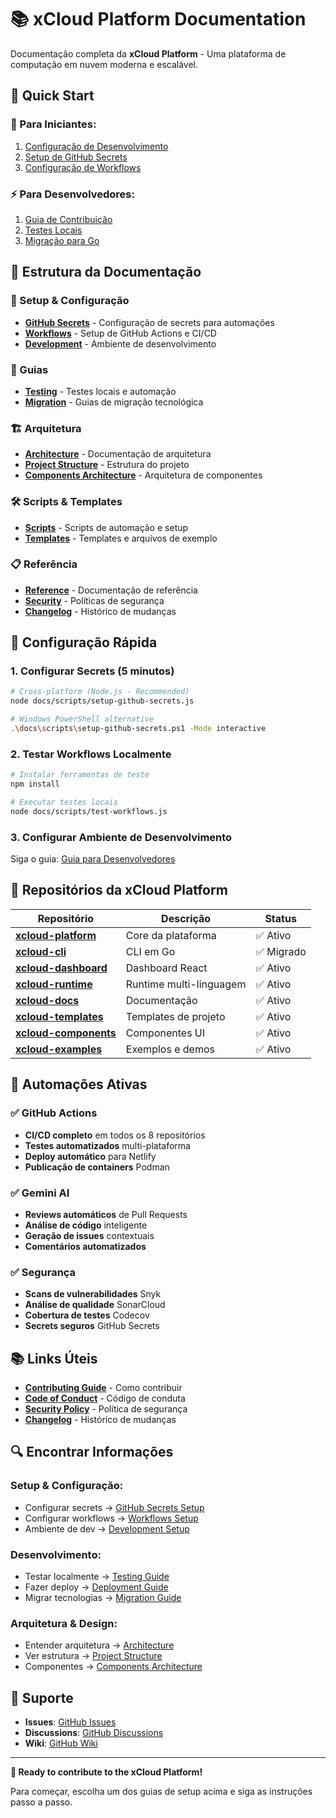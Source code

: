 # 📚 xCloud Platform Documentation

Documentação completa da **xCloud Platform** - Uma plataforma de computação em nuvem moderna e escalável.

## 🎯 **Quick Start**

### **🚀 Para Iniciantes:**

1. [Configuração de Desenvolvimento](setup/development/guia-do-desenvolvedor.md)
2. [Setup de GitHub Secrets](setup/github-secrets/inicio-rapido-secrets.md)
3. [Configuração de Workflows](setup/workflows/setup-completo-actions.md)

### **⚡ Para Desenvolvedores:**

1. [Guia de Contribuição](setup/development/como-contribuir.md)
2. [Testes Locais](guides/testing/teste-workflows-local.md)
3. [Migração para Go](guides/migration/migracao-cli-go.md)

## 📖 **Estrutura da Documentação**

### **🔧 Setup & Configuração**

- **[GitHub Secrets](setup/github-secrets/readme.md)** - Configuração de secrets para automações
- **[Workflows](setup/workflows/readme.md)** - Setup de GitHub Actions e CI/CD
- **[Development](setup/development/readme.md)** - Ambiente de desenvolvimento

### **📖 Guias**

- **[Testing](guides/testing/readme.md)** - Testes locais e automação
- **[Migration](guides/migration/readme.md)** - Guias de migração tecnológica

### **🏗️ Arquitetura**

- **[Architecture](architecture/readme.md)** - Documentação de arquitetura
- **[Project Structure](architecture/estrutura-do-projeto.md)** - Estrutura do projeto
- **[Components Architecture](architecture/arquitetura-de-componentes.md)** - Arquitetura de componentes

### **🛠️ Scripts & Templates**

- **[Scripts](scripts/readme.md)** - Scripts de automação e setup
- **[Templates](templates/readme.md)** - Templates e arquivos de exemplo

### **📋 Referência**

- **[Reference](reference/readme.md)** - Documentação de referência
- **[Security](reference/seguranca.md)** - Políticas de segurança
- **[Changelog](reference/changelog.md)** - Histórico de mudanças

## 🚀 **Configuração Rápida**

### **1. Configurar Secrets (5 minutos)**

```bash
# Cross-platform (Node.js - Recommended)
node docs/scripts/setup-github-secrets.js

# Windows PowerShell alternative
.\docs\scripts\setup-github-secrets.ps1 -Mode interactive
```

### **2. Testar Workflows Localmente**

```bash
# Instalar ferramentas de teste
npm install

# Executar testes locais
node docs/scripts/test-workflows.js
```

### **3. Configurar Ambiente de Desenvolvimento**

Siga o guia: [Guia para Desenvolvedores](setup/development/guia-do-desenvolvedor.md)

## 🎯 **Repositórios da xCloud Platform**

| Repositório | Descrição | Status |
|-------------|-----------|---------|
| **[xcloud-platform](https://github.com/PageCloudv1/xcloud-platform)** | Core da plataforma | ✅ Ativo |
| **[xcloud-cli](https://github.com/PageCloudv1/xcloud-cli)** | CLI em Go | ✅ Migrado |
| **[xcloud-dashboard](https://github.com/PageCloudv1/xcloud-dashboard)** | Dashboard React | ✅ Ativo |
| **[xcloud-runtime](https://github.com/PageCloudv1/xcloud-runtime)** | Runtime multi-linguagem | ✅ Ativo |
| **[xcloud-docs](https://github.com/PageCloudv1/xcloud-docs)** | Documentação | ✅ Ativo |
| **[xcloud-templates](https://github.com/PageCloudv1/xcloud-templates)** | Templates de projeto | ✅ Ativo |
| **[xcloud-components](https://github.com/PageCloudv1/xcloud-components)** | Componentes UI | ✅ Ativo |
| **[xcloud-examples](https://github.com/PageCloudv1/xcloud-examples)** | Exemplos e demos | ✅ Ativo |

## 🤖 **Automações Ativas**

### **✅ GitHub Actions**

- **CI/CD completo** em todos os 8 repositórios
- **Testes automatizados** multi-plataforma
- **Deploy automático** para Netlify
- **Publicação de containers** Podman

### **✅ Gemini AI**

- **Reviews automáticos** de Pull Requests
- **Análise de código** inteligente
- **Geração de issues** contextuais
- **Comentários automatizados**

### **✅ Segurança**

- **Scans de vulnerabilidades** Snyk
- **Análise de qualidade** SonarCloud
- **Cobertura de testes** Codecov
- **Secrets seguros** GitHub Secrets

## 📚 **Links Úteis**

- **[Contributing Guide](setup/development/como-contribuir.md)** - Como contribuir
- **[Code of Conduct](setup/development/codigo-de-conduta.md)** - Código de conduta
- **[Security Policy](reference/seguranca.md)** - Política de segurança
- **[Changelog](reference/changelog.md)** - Histórico de mudanças

## 🔍 **Encontrar Informações**

### **Setup & Configuração:**

- Configurar secrets → [GitHub Secrets Setup](setup/github-secrets/)
- Configurar workflows → [Workflows Setup](setup/workflows/)
- Ambiente de dev → [Development Setup](setup/development/)

### **Desenvolvimento:**

- Testar localmente → [Testing Guide](guides/testing/)
- Fazer deploy → [Deployment Guide](guides/deployment/)
- Migrar tecnologias → [Migration Guide](guides/migration/)

### **Arquitetura & Design:**

- Entender arquitetura → [Architecture](architecture/)
- Ver estrutura → [Project Structure](architecture/estrutura-do-projeto.md)
- Componentes → [Components Architecture](architecture/arquitetura-de-componentes.md)

## 🎯 **Suporte**

- **Issues**: [GitHub Issues](https://github.com/PageCloudv1/xcloud-docs/issues)
- **Discussions**: [GitHub Discussions](https://github.com/PageCloudv1/xcloud-docs/discussions)
- **Wiki**: [GitHub Wiki](https://github.com/PageCloudv1/xcloud-docs/wiki)

---

**🚀 Ready to contribute to the xCloud Platform!**

Para começar, escolha um dos guias de setup acima e siga as instruções passo a passo.
